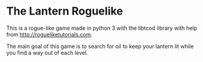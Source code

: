 # The Lantern Roguelike
This is a rogue-like game made in python 3 with the libtcod library with help from http://rogueliketutorials.com.

The main goal of this game is to search for oil to keep your lantern lit while you find a way out of each level.